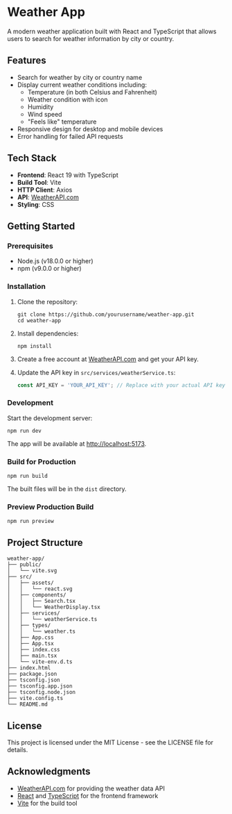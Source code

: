 # Weather App

A modern weather application built with React and TypeScript that allows users to search for weather information by city or country.

## Features

- Search for weather by city or country name
- Display current weather conditions including:
  - Temperature (in both Celsius and Fahrenheit)
  - Weather condition with icon
  - Humidity
  - Wind speed
  - "Feels like" temperature
- Responsive design for desktop and mobile devices
- Error handling for failed API requests

## Tech Stack

- **Frontend**: React 19 with TypeScript
- **Build Tool**: Vite
- **HTTP Client**: Axios
- **API**: [WeatherAPI.com](https://www.weatherapi.com/)
- **Styling**: CSS

## Getting Started

### Prerequisites

- Node.js (v18.0.0 or higher)
- npm (v9.0.0 or higher)

### Installation

1. Clone the repository:
   ```
   git clone https://github.com/yourusername/weather-app.git
   cd weather-app
   ```

2. Install dependencies:
   ```
   npm install
   ```

3. Create a free account at [WeatherAPI.com](https://www.weatherapi.com/) and get your API key.

4. Update the API key in `src/services/weatherService.ts`:
   ```typescript
   const API_KEY = 'YOUR_API_KEY'; // Replace with your actual API key
   ```

### Development

Start the development server:
```
npm run dev
```

The app will be available at [http://localhost:5173](http://localhost:5173).

### Build for Production

```
npm run build
```

The built files will be in the `dist` directory.

### Preview Production Build

```
npm run preview
```

## Project Structure

```
weather-app/
├── public/
│   └── vite.svg
├── src/
│   ├── assets/
│   │   └── react.svg
│   ├── components/
│   │   ├── Search.tsx
│   │   └── WeatherDisplay.tsx
│   ├── services/
│   │   └── weatherService.ts
│   ├── types/
│   │   └── weather.ts
│   ├── App.css
│   ├── App.tsx
│   ├── index.css
│   ├── main.tsx
│   └── vite-env.d.ts
├── index.html
├── package.json
├── tsconfig.json
├── tsconfig.app.json
├── tsconfig.node.json
├── vite.config.ts
└── README.md
```

## License

This project is licensed under the MIT License - see the LICENSE file for details.

## Acknowledgments

- [WeatherAPI.com](https://www.weatherapi.com/) for providing the weather data API
- [React](https://react.dev/) and [TypeScript](https://www.typescriptlang.org/) for the frontend framework
- [Vite](https://vitejs.dev/) for the build tool
